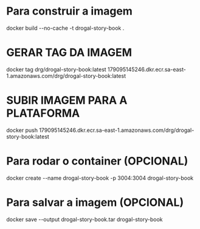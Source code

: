 # Para construir a imagem
docker build --no-cache -t drogal-story-book .

# GERAR TAG DA IMAGEM
docker tag drg/drogal-story-book:latest 179095145246.dkr.ecr.sa-east-1.amazonaws.com/drg/drogal-story-book:latest

# SUBIR IMAGEM PARA A PLATAFORMA
docker push 179095145246.dkr.ecr.sa-east-1.amazonaws.com/drg/drogal-story-book:latest

# Para rodar o container (OPCIONAL)
docker create --name drogal-story-book -p 3004:3004 drogal-story-book

# Para salvar a imagem (OPCIONAL)
docker save --output drogal-story-book.tar drogal-story-book

 